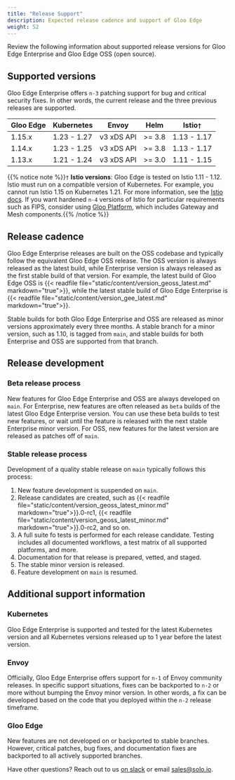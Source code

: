```yaml
---
title: "Release Support"
description: Expected release cadence and support of Gloo Edge
weight: 52
---
```


Review the following information about supported release versions for Gloo Edge Enterprise and Gloo Edge OSS (open source).

## Supported versions

Gloo Edge Enterprise offers `n-3` patching support for bug and critical security fixes. In other words, the current release and the three previous releases are supported.

| Gloo Edge | Kubernetes | Envoy | Helm | Istio`†` |
|------|----------|---------|--------|------|
| 1.15.x | 1.23 - 1.27 | v3 xDS API | >= 3.8 | 1.13 - 1.17 |
| 1.14.x | 1.23 - 1.25 | v3 xDS API | >= 3.8 | 1.13 - 1.17 |
| 1.13.x | 1.21 - 1.24 | v3 xDS API | >= 3.0 | 1.11 - 1.15 |

{{% notice note %}}`†` **Istio versions**: Gloo Edge is tested on Istio 1.11 - 1.12. Istio must run on a compatible version of Kubernetes. For example, you cannot run Istio 1.15 on Kubernetes 1.21. For more information, see the [Istio docs](https://istio.io/latest/docs/releases/supported-releases/). If you want hardened `n-4` versions of Istio for particular requirements such as FIPS, consider using [Gloo Platform](https://www.solo.io/products/gloo-platform/), which includes Gateway and Mesh components.{{% /notice %}}

<!--TO FIND VERSIONS
Go to the branch for the Edge version you want, like 1.11.x. In https://github.com/solo-io/gloo/blob/master/ci/kind/setup-kind.sh, search for CLUSTER_NODE_VERSION to see the max k8s version, and ISTIO_VERSION for max istio version. You will have to ask someone on the team to find out the minimum versions of each for a given Edge release. They do have an [issue](https://github.com/solo-io/gloo/issues/5358) open to run regular tests for min-max though.-->

## Release cadence

Gloo Edge Enterprise releases are built on the OSS codebase and typically follow the equivalent Gloo Edge OSS release. The OSS version is always released as the latest build, while Enterprise version is always released as the first stable build of that version. For example, the latest build of Gloo Edge OSS is {{< readfile file="static/content/version_geoss_latest.md" markdown="true">}}, while the latest stable build of Gloo Edge Enterprise is {{< readfile file="static/content/version_gee_latest.md" markdown="true">}}.

Stable builds for both Gloo Edge Enterprise and OSS are released as minor versions approximately every three months. A stable branch for a minor version, such as 1.10, is tagged from `main`, and stable builds for both Enterprise and OSS are supported from that branch. 

## Release development

### Beta release process

New features for Gloo Edge Enterprise and OSS are always developed on `main`. For Enterprise, new features are often released as `beta` builds of the latest Gloo Edge Enterprise version. You can use these beta builds to test new features, or wait until the feature is released with the next stable Enterprise minor version. For OSS, new features for the latest version are released as patches off of `main`.

### Stable release process

Development of a quality stable release on `main` typically follows this process:
1. New feature development is suspended on `main`.
2. Release candidates are created, such as {{< readfile file="static/content/version_geoss_latest_minor.md" markdown="true">}}.0-rc1, {{< readfile file="static/content/version_geoss_latest_minor.md" markdown="true">}}.0-rc2, and so on.
3. A full suite fo tests is performed for each release candidate. Testing includes all documented workflows, a test matrix of all supported platforms, and more.
4. Documentation for that release is prepared, vetted, and staged.
5. The stable minor version is released.
6. Feature development on `main` is resumed.

## Additional support information

### Kubernetes 
Gloo Edge Enterprise is supported and tested for the latest Kubernetes version and all Kubernetes versions released up to 1 year before the latest version.

### Envoy
Officially, Gloo Edge Enterprise offers support for `n-1` of Envoy community releases. In specific support situations, fixes can be backported to `n-2` or more without bumping the Envoy minor version. In other words, a fix can be developed based on the code that you deployed within the `n-2` release timeframe. 

### Gloo Edge
New features are not developed on or backported to stable branches. However, critical patches, bug fixes, and documentation fixes are backported to all actively supported branches.


Have other questions? Reach out to us [on slack](https://slack.solo.io) or email [sales@solo.io](mailto:sales@solo.io).
